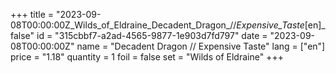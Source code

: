 +++
title = "2023-09-08T00:00:00Z_Wilds_of_Eldraine_Decadent_Dragon_//_Expensive_Taste_[en]_false"
id = "315cbbf7-a2ad-4565-9877-1e903d7fd797"
date = "2023-09-08T00:00:00Z"
name = "Decadent Dragon // Expensive Taste"
lang = ["en"]
price = "1.18"
quantity = 1
foil = false
set = "Wilds of Eldraine"
+++
